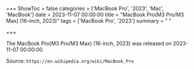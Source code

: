 +++
ShowToc = false
categories = ['MacBook Pro', '2023', 'Mac', 'MacBook']
date = 2023-11-07 00:00:00
title = "MacBook Pro(M3 Pro/M3 Max) (16-inch, 2023)"
tags = ['MacBook Pro', '2023']
summary = " "

+++

The MacBook Pro(M3 Pro/M3 Max) (16-inch, 2023) was released on 2023-11-07 00:00:00.

Source: `https://en.wikipedia.org/wiki/MacBook_Pro`


